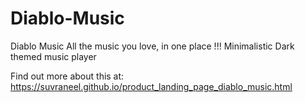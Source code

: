 # Diablo-Music

Diablo Music
All the music you love, in one place !!!
Minimalistic Dark themed music player

Find out more about this at:
https://suvraneel.github.io/product_landing_page_diablo_music.html
